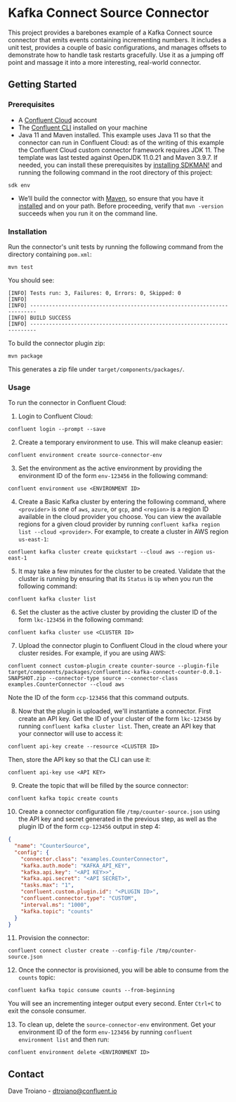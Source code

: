 # Kafka Connect Source Connector

This project provides a barebones example of a Kafka Connect source connector that emits events containing incrementing numbers. It includes a unit test, provides a couple of basic configurations, and manages offsets to demonstrate how to handle task restarts gracefully. Use it as a jumping off point and massage it into a more interesting, real-world connector.

## Getting Started

### Prerequisites

* A [Confluent Cloud](https://www.confluent.io/confluent-cloud/tryfree) account
* The [Confluent CLI](https://docs.confluent.io/confluent-cli/current/install.html) installed on your machine
* Java 11 and Maven installed. This example uses Java 11 so that the connector can run in Confluent Cloud: as of the writing of this example the Confluent Cloud custom connector framework requires JDK 11. The template was last tested against OpenJDK 11.0.21 and Maven 3.9.7. If needed, you can install these prerequisites by [installing SDKMAN!](https://sdkman.io/install) and
running the following command in the root directory of this project:
```shell
sdk env
```

* We’ll build the connector with [Maven](https://maven.apache.org/index.html), so ensure that you have it [installed](https://maven.apache.org/install.html) and on your path. Before proceeding, verify that `mvn -version` succeeds when you run it on the command line.

### Installation

Run the connector's unit tests by running the following command from the directory containing `pom.xml`:
```shell
mvn test
```

You should see:
```noformat
[INFO] Tests run: 3, Failures: 0, Errors: 0, Skipped: 0
[INFO]
[INFO] ------------------------------------------------------------------------
[INFO] BUILD SUCCESS
[INFO] ------------------------------------------------------------------------
```

To build the connector plugin zip:
```shell
mvn package
```

This generates a zip file under `target/components/packages/`.

### Usage

To run the connector in Confluent Cloud:

1. Login to Confluent Cloud:
```shell
confluent login --prompt --save
```

2. Create a temporary environment to use. This will make cleanup easier:
```shell
confluent environment create source-connector-env
```

3. Set the environment as the active environment by providing the environment ID of the form `env-123456` in the following command:
```shell
confluent environment use <ENVIRONMENT ID>
```

4. Create a Basic Kafka cluster by entering the following command, where `<provider>` is one of `aws`, `azure`, or `gcp`, and `<region>` is a region ID available in the cloud provider you choose. You can view the available regions for a given cloud provider by running `confluent kafka region list --cloud <provider>`. For example, to create a cluster in AWS region `us-east-1`:
```shell
confluent kafka cluster create quickstart --cloud aws --region us-east-1
```

5. It may take a few minutes for the cluster to be created. Validate that the cluster is running by ensuring that its `Status` is `Up` when you run the following command:
```shell
confluent kafka cluster list
```

6. Set the cluster as the active cluster by providing the cluster ID of the form `lkc-123456` in the following command:
```shell
confluent kafka cluster use <CLUSTER ID>
```

7. Upload the connector plugin to Confluent Cloud in the cloud where your cluster resides. For example, if you are using AWS:
```shell
confluent connect custom-plugin create counter-source --plugin-file target/components/packages/confluentinc-kafka-connect-counter-0.0.1-SNAPSHOT.zip --connector-type source --connector-class examples.CounterConnector --cloud aws
```
Note the ID of the form `ccp-123456` that this command outputs.

8. Now that the plugin is uploaded, we'll instantiate a connector. First create an API key. Get the ID of your cluster of the form `lkc-123456` by running `confluent kafka cluster list`. Then, create an API key that your connector will use to access it:
```shell
confluent api-key create --resource <CLUSTER ID>
```

Then, store the API key so that the CLI can use it:
```shell
confluent api-key use <API KEY>
```

9. Create the topic that will be filled by the source connector:
```shell
confluent kafka topic create counts
```

10. Create a connector configuration file `/tmp/counter-source.json` using the API key and secret generated in the previous step, as well as the plugin ID of the form `ccp-123456` output in step 4:
```json
{
  "name": "CounterSource",
  "config": {
    "connector.class": "examples.CounterConnector",
    "kafka.auth.mode": "KAFKA_API_KEY",
    "kafka.api.key": "<API KEY>>",
    "kafka.api.secret": "<API SECRET>",
    "tasks.max": "1",
    "confluent.custom.plugin.id": "<PLUGIN ID>",
    "confluent.connector.type": "CUSTOM",
    "interval.ms": "1000",
    "kafka.topic": "counts"
  }
}
```

11. Provision the connector:
```shell
confluent connect cluster create --config-file /tmp/counter-source.json
```

12. Once the connector is provisioned, you will be able to consume from the `counts` topic:
```shell
confluent kafka topic consume counts --from-beginning
```
You will see an incrementing integer output every second. Enter `Ctrl+C` to exit the console consumer.

13. To clean up, delete the `source-connector-env` environment. Get your environment ID of the form `env-123456` by running `confluent environment list` and then run:
```shell
confluent environment delete <ENVIRONMENT ID>
```

## Contact

Dave Troiano - dtroiano@confluent.io
